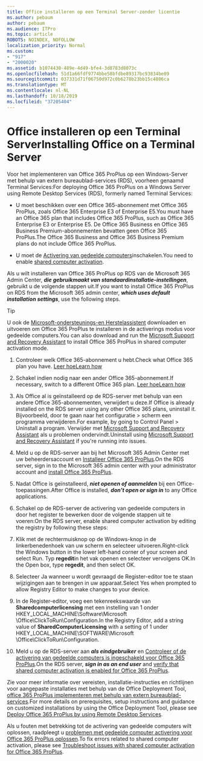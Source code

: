 ```yaml
---
title: Office installeren op een Terminal Server-zonder licentie
ms.author: pebaum
author: pebaum
ms.audience: ITPro
ms.topic: article
ROBOTS: NOINDEX, NOFOLLOW
localization_priority: Normal
ms.custom:
- "917"
- "2000020"
ms.assetid: b1074430-489e-4d49-bfe4-3d8783d8073c
ms.openlocfilehash: 51d1a66fdf9774bbe58bfdbe89317bc93834be09
ms.sourcegitcommit: 037331d71f06750d972c0b6278b23bb15c4806ca
ms.translationtype: MT
ms.contentlocale: nl-NL
ms.lasthandoff: 10/18/2019
ms.locfileid: "37205404"
---
```

# <a name="installing-office-on-a-terminal-server"></a><span data-ttu-id="19dd2-102">Office installeren op een Terminal Server</span><span class="sxs-lookup"><span data-stu-id="19dd2-102">Installing Office on a Terminal Server</span></span>

<span data-ttu-id="19dd2-103">Voor het implementeren van Office 365 ProPlus op een Windows-Server met behulp van extern bureaublad-services (RDS), voorheen genaamd Terminal Services:</span><span class="sxs-lookup"><span data-stu-id="19dd2-103">For deploying Office 365 ProPlus on a Windows Server using Remote Desktop Services (RDS), formerly named Terminal Services:</span></span>
  
- <span data-ttu-id="19dd2-104">U moet beschikken over een Office 365-abonnement met Office 365 ProPlus, zoals Office 365 Enterprise E3 of Enterprise E5.</span><span class="sxs-lookup"><span data-stu-id="19dd2-104">You must have an Office 365 plan that includes Office 365 ProPlus, such as Office 365 Enterprise E3 or Enterprise E5.</span></span> <span data-ttu-id="19dd2-105">De Office 365 Business en Office 365 Business Premium-abonnementen bevatten geen Office 365 ProPlus.</span><span class="sxs-lookup"><span data-stu-id="19dd2-105">The Office 365 Business and Office 365 Business Premium plans do not include Office 365 ProPlus.</span></span>

- <span data-ttu-id="19dd2-106">U moet de [Activering van gedeelde computers](https://docs.microsoft.com/DeployOffice/overview-of-shared-computer-activation-for-office-365-proplus)inschakelen.</span><span class="sxs-lookup"><span data-stu-id="19dd2-106">You need to enable [shared computer activation](https://docs.microsoft.com/DeployOffice/overview-of-shared-computer-activation-for-office-365-proplus).</span></span>

<span data-ttu-id="19dd2-107">Als u wilt installeren van Office 365 ProPlus op RDS van de Microsoft 365 Admin Center, ***die gebruikmaakt van standaardinstallatie-instellingen***, gebruikt u de volgende stappen uit.</span><span class="sxs-lookup"><span data-stu-id="19dd2-107">If you want to install Office 365 ProPlus on RDS from the Microsoft 365 admin center, ***which uses default installation settings***, use the following steps.</span></span>

> [!TIP]
> <span data-ttu-id="19dd2-108">U ook de [Microsoft-ondersteunings-en Herstelassistent](https://aka.ms/SaRA_OfficeSCA_M365Portal) downloaden en uitvoeren om Office 365 ProPlus te installeren in de activerings modus voor gedeelde computers.</span><span class="sxs-lookup"><span data-stu-id="19dd2-108">You can also download and run the [Microsoft Support and Recovery Assistant](https://aka.ms/SaRA_OfficeSCA_M365Portal) to install Office 365 ProPlus in shared computer activation mode.</span></span>
  
1. <span data-ttu-id="19dd2-109">Controleer welk Office 365-abonnement u hebt.</span><span class="sxs-lookup"><span data-stu-id="19dd2-109">Check what Office 365 plan you have.</span></span> [<span data-ttu-id="19dd2-110">Leer hoe</span><span class="sxs-lookup"><span data-stu-id="19dd2-110">Learn how</span></span>](https://docs.microsoft.com/office365/admin/admin-overview/what-subscription-do-i-have)

2. <span data-ttu-id="19dd2-111">Schakel indien nodig naar een ander Office 365-abonnement.</span><span class="sxs-lookup"><span data-stu-id="19dd2-111">If necessary, switch to a different Office 365 plan.</span></span> [<span data-ttu-id="19dd2-112">Leer hoe</span><span class="sxs-lookup"><span data-stu-id="19dd2-112">Learn how</span></span>](https://docs.microsoft.com/office365/admin/subscriptions-and-billing/switch-to-a-different-plan)

3. <span data-ttu-id="19dd2-113">Als Office al is geïnstalleerd op de RDS-server met behulp van een andere Office 365-abonnementen, verwijdert u deze.</span><span class="sxs-lookup"><span data-stu-id="19dd2-113">If Office is already installed on the RDS server using any other Office 365 plans, uninstall it.</span></span> <span data-ttu-id="19dd2-114">Bijvoorbeeld, door te gaan naar het configuratie \> scherm een programma verwijderen.</span><span class="sxs-lookup"><span data-stu-id="19dd2-114">For example, by going to Control Panel \> Uninstall a program.</span></span> <span data-ttu-id="19dd2-115">Verwijder met [Microsoft Support and Recovery Assistant](https://aka.ms/SARA-OfficeUninstall-Alchemy) als u problemen ondervindt.</span><span class="sxs-lookup"><span data-stu-id="19dd2-115">Uninstall using [Microsoft Support and Recovery Assistant](https://aka.ms/SARA-OfficeUninstall-Alchemy) if you're running into issues.</span></span>

4. <span data-ttu-id="19dd2-116">Meld u op de RDS-server aan bij het Microsoft 365 Admin Center met uw beheerdersaccount en [Installeer Office 365 ProPlus](https://portal.office.com/OLS/MySoftware.aspx).</span><span class="sxs-lookup"><span data-stu-id="19dd2-116">On the RDS server, sign in to the Microsoft 365 admin center with your administrator account and [install Office 365 ProPlus](https://portal.office.com/OLS/MySoftware.aspx).</span></span>

5. <span data-ttu-id="19dd2-117">Nadat Office is geïnstalleerd, ***niet openen of aanmelden*** bij een Office-toepassingen.</span><span class="sxs-lookup"><span data-stu-id="19dd2-117">After Office is installed, ***don't open or sign in*** to any Office applications.</span></span>

6. <span data-ttu-id="19dd2-118">Schakel op de RDS-server de activering van gedeelde computers in door het register te bewerken door de volgende stappen uit te voeren:</span><span class="sxs-lookup"><span data-stu-id="19dd2-118">On the RDS server, enable shared computer activation by editing the registry by following these steps:</span></span>

1. <span data-ttu-id="19dd2-119">Klik met de rechtermuisknop op de Windows-knop in de linkerbenedenhoek van uw scherm en selecteer uitvoeren.</span><span class="sxs-lookup"><span data-stu-id="19dd2-119">Right-click the Windows button in the lower left-hand corner of your screen and select Run.</span></span> <span data-ttu-id="19dd2-120">Typ **regedit**in het vak openen en selecteer vervolgens OK.</span><span class="sxs-lookup"><span data-stu-id="19dd2-120">In the Open box, type **regedit**, and then select OK.</span></span>

2. <span data-ttu-id="19dd2-121">Selecteer Ja wanneer u wordt gevraagd de Register-editor toe te staan wijzigingen aan te brengen in uw apparaat.</span><span class="sxs-lookup"><span data-stu-id="19dd2-121">Select Yes when prompted to allow Registry Editor to make changes to your device.</span></span>

3. <span data-ttu-id="19dd2-122">In de Register-editor, voeg een tekenreekswaarde van **Sharedcomputerlicensing** met een instelling van 1 onder HKEY_LOCAL_MACHINE\Software\Microsoft \Office\ClickToRun\Configuration.</span><span class="sxs-lookup"><span data-stu-id="19dd2-122">In the Registry Editor, add a string value of **SharedComputerLicensing** with a setting of 1 under HKEY_LOCAL_MACHINE\SOFTWARE\Microsoft \Office\ClickToRun\Configuration.</span></span>

7. <span data-ttu-id="19dd2-123">Meld u op de RDS-server aan ***als eindgebruiker*** en [Controleer of de activering van gedeelde computers is ingeschakeld voor Office 365 ProPlus](https://docs.microsoft.com/DeployOffice/troubleshoot-issues-with-shared-computer-activation-for-office-365-proplus#verify-that-activation-for-office-365-proplus-succeeded).</span><span class="sxs-lookup"><span data-stu-id="19dd2-123">On the RDS server, ***sign in as an end user*** and [verify that shared computer activation is enabled for Office 365 ProPlus](https://docs.microsoft.com/DeployOffice/troubleshoot-issues-with-shared-computer-activation-for-office-365-proplus#verify-that-activation-for-office-365-proplus-succeeded).</span></span>

<span data-ttu-id="19dd2-124">Zie voor meer informatie over vereisten, installatie-instructies en richtlijnen voor aangepaste installaties met behulp van de Office Deployment Tool, [office 365 ProPlus implementeren met behulp van extern bureaublad-services](https://docs.microsoft.com/DeployOffice/deploy-office-365-proplus-by-using-remote-desktop-services).</span><span class="sxs-lookup"><span data-stu-id="19dd2-124">For more details on prerequisites, setup instructions and guidance on customized installations by using the Office Deployment Tool, please see [Deploy Office 365 ProPlus by using Remote Desktop Services](https://docs.microsoft.com/DeployOffice/deploy-office-365-proplus-by-using-remote-desktop-services).</span></span>
  
<span data-ttu-id="19dd2-125">Als u fouten met betrekking tot de activering van gedeelde computers wilt oplossen, raadpleegt u [problemen met gedeelde computer activering voor Office 365 ProPlus oplossen](https://docs.microsoft.com/DeployOffice/troubleshoot-issues-with-shared-computer-activation-for-office-365-proplus).</span><span class="sxs-lookup"><span data-stu-id="19dd2-125">To fix errors related to shared computer activation, please see [Troubleshoot issues with shared computer activation for Office 365 ProPlus](https://docs.microsoft.com/DeployOffice/troubleshoot-issues-with-shared-computer-activation-for-office-365-proplus).</span></span>
  